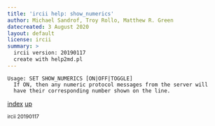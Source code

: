 ```yaml
---
title: 'ircii help: show_numerics'
author: Michael Sandrof, Troy Rollo, Matthew R. Green
datecreated: 3 August 2020
layout: default
license: ircii
summary: >
  ircii version: 20190117
  create with help2md.pl
---
```

```
Usage: SET SHOW_NUMERICS [ON|OFF|TOGGLE]
  If ON, then any numeric protocol messages from the server will
  have their corresponding number shown on the line.
```

[index](index.html)
[up](..)

<small> ircii 20190117 </small>
